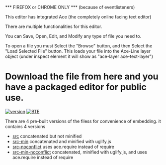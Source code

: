 *** FIREFOX or CHROME ONLY *** (because of eventlisteners)

This editor has integrated Ace (the completely online facing text editor)

There are multiple functionalities for this editor.

You can Save, Open, Edit, and Modify any type of file you need to.

To open a file you must Select the "Browse" button, and then Select the "Load Selected File" button.
  This loads your file into the Ace-Line layer object (under inspect element it will show as "ace-layer ace-text-layer")
  
Download the file from here and you have a packaged editor for public use.
=
[![version](https://img.shields.io/badge/version-0.1-green.svg)]()
[![BTE](https://travis-ci.org/tjaskot/repos)]()

There are 4 pre-built versions of the filess for convenience of embedding.
it contains 4 versions
 * [src](https://github.com/ajaxorg/ace-builds/tree/master/src)              concatenated but not minified
 * [src-min](https://github.com/ajaxorg/ace-builds/tree/master/src-min)      concatenated and minified with uglify.js
 * [src-noconflict](https://github.com/ajaxorg/ace-builds/tree/master/src-noconflict)      uses ace.require instead of require
 * [src-min-noconflict](https://github.com/ajaxorg/ace-builds/tree/master/src-min-noconflict)      concatenated, minified with uglify.js, and uses ace.require instead of require
